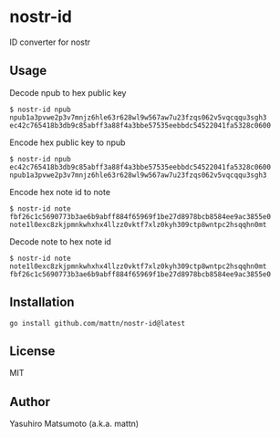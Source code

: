 # nostr-id

ID converter for nostr

## Usage

Decode npub to hex public key

```
$ nostr-id npub npub1a3pvwe2p3v7mnjz6hle63r628wl9w567aw7u23fzqs062v5vqcqqu3sgh3
ec42c765418b3db9c85abff3a88f4a3bbe57535eebbdc54522041fa5328c0600
```

Encode hex public key to npub

```
$ nostr-id npub ec42c765418b3db9c85abff3a88f4a3bbe57535eebbdc54522041fa5328c0600
npub1a3pvwe2p3v7mnjz6hle63r628wl9w567aw7u23fzqs062v5vqcqqu3sgh3
```

Encode hex note id to note

```
$ nostr-id note fbf26c1c5690773b3ae6b9abff884f65969f1be27d8978bcb8584ee9ac3855e0
note1l0exc8zkjpmnkwhxhx4llzz0vktf7xlz0kyh309ctp8wntpc2hsqqhn0mt
```

Decode note to hex note id

```
$ nostr-id note note1l0exc8zkjpmnkwhxhx4llzz0vktf7xlz0kyh309ctp8wntpc2hsqqhn0mt
fbf26c1c5690773b3ae6b9abff884f65969f1be27d8978bcb8584ee9ac3855e0
```

## Installation

```
go install github.com/mattn/nostr-id@latest
```

## License

MIT

## Author

Yasuhiro Matsumoto (a.k.a. mattn)
